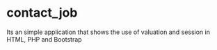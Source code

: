 # contact_job
Its an simple application that shows the use of valuation and session in HTML, PHP and Bootstrap
